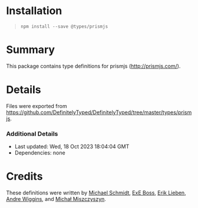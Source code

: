 # Installation
> `npm install --save @types/prismjs`

# Summary
This package contains type definitions for prismjs (http://prismjs.com/).

# Details
Files were exported from https://github.com/DefinitelyTyped/DefinitelyTyped/tree/master/types/prismjs.

### Additional Details
 * Last updated: Wed, 18 Oct 2023 18:04:04 GMT
 * Dependencies: none

# Credits
These definitions were written by [Michael Schmidt](https://github.com/RunDevelopment), [ExE Boss](https://github.com/ExE-Boss), [Erik Lieben](https://github.com/eriklieben), [Andre Wiggins](https://github.com/andrewiggins), and [Michał Miszczyszyn](https://github.com/mmiszy).
